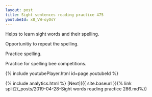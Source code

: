 ```yaml
---
layout: post
title: Sight sentences reading practice 475
youtubeId: x8_VW-oyOsY
---
```

 
 
Helps to learn sight words and their spelling.

Opportunitiy to repeat the spelling. 

Practice spelling. 
 
Practice for spelling bee competitions. 
 
{% include youtubePlayer.html id=page.youtubeId %}
 
 
{% include analytics.html %} 
[Next]({{ site.baseurl }}{% link  split2/_posts/2019-04-28-Sight words reading practice 286.md%})
 
